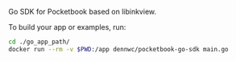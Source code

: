 Go SDK for Pocketbook based on libinkview.

To build your app or examples, run:

```bash
cd ./go_app_path/
docker run --rm -v $PWD:/app dennwc/pocketbook-go-sdk main.go
```